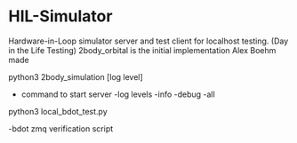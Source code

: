 # HIL-Simulator
Hardware-in-Loop simulator server and test client for localhost testing. (Day in the Life Testing)
2body_orbital is the initial implementation Alex Boehm made

python3 2body_simulation [log level]
  - command to start server
    -log levels
      -info
      -debug
      -all
      
 python3 local_bdot_test.py
 
 -bdot zmq verification script
    

